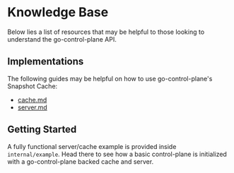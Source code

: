 # Knowledge Base

Below lies a list of resources that may be helpful to those looking to understand the go-control-plane API.

## Implementations
The following guides may be helpful on how to use go-control-plane's Snapshot Cache:
- [cache.md](snapshot.md)
- [server.md](server.md)

## Getting Started

A fully functional server/cache example is provided inside `internal/example`. Head there to see how a basic control-plane is initialized with a go-control-plane backed cache and server.